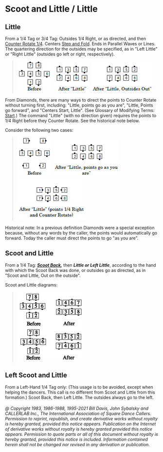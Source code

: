 
# Scoot and Little / Little

## Little

From a 1/4 Tag or 3/4 Tag: Outsides 1/4 Right, or
as directed, and then [Counter Rotate 1/4](counter_rotate.md).
Centers [Step and Fold](step_and_fold.md).
Ends in Parallel Waves or Lines. The quartering direction for
the outsides may be specified, as in "Left Little" or "Right Little"
(outsides go left or right, respectively).

>
> ![alt](little_1a.png)
> ![alt](little_1b.png)
> ![alt](little_1c.png)
>

From Diamonds, there are many ways to direct the points to
Counter Rotate without turning first, including: "Little, points go as
you are", "Little, Points go forward", and "Centers Start, Little".
(See Glossary of Modifying Terms: [Start](start.md).) The command "Little" (with
no direction given) requires the points to 1/4 Right before they
Counter Rotate. See the historical note below.

Consider the following two cases:

>
> ![alt](little_2a.png)
> ![alt](little_2b.png)
> ![alt](little_2c.png)
>

Historical note: In a previous definition Diamonds were a
special exception because, without any words by the caller, the points
would automatically go forward. Today the caller must direct the
points to go "as you are".


## Scoot and Little

From a 1/4 Tag:
***[Scoot Back](../ms/scoot_back.md),*** then
***Little or Left Little***,
according to the hand with which
the Scoot Back was done, or outsides go as directed, as in
"Scoot and Little, Out on the outside".

Scoot and Little diagrams:

> 
> ![alt](scoot_and_little.png)
>

## Left Scoot and Little

From a Left-Hand 1/4 Tag only: (This usage is to be avoided, except when helping the dancers.
This call is no different from Scoot and Little from this formation.) Scoot Back, then Left Little.
The outsides always go to the left.

###### @ Copyright 1983, 1986-1988, 1995-2021 Bill Davis, John Sybalsky and CALLERLAB Inc., The International Association of Square Dance Callers. Permission to reprint, republish, and create derivative works without royalty is hereby granted, provided this notice appears. Publication on the Internet of derivative works without royalty is hereby granted provided this notice appears. Permission to quote parts or all of this document without royalty is hereby granted, provided this notice is included. Information contained herein shall not be changed nor revised in any derivation or publication.

<!-- Parts
ScootandLittle1
ScootandLittle2
-->